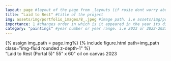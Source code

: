```yaml
---
layout: page #layout of the page from _layouts (if rosie dont worry about this)
title: “Laid to Rest" #title of the project
img: assets/img/portfolio_images/8_.jpeg #image path. i.e assets/img/portfolio_images/1_.jpg
importance: 1 #changes order in which is it appeared in the year its displayed in
category: "paintings" #year number or year range. i.e 2023 or 2022-2023
---
```


<div class="row">
    <div class="col-sm mt-3 mt-md-0">
        {% assign img_path = page.img%}
        {% include figure.html path=img_path  class="img-fluid rounded z-depth-1" %}
    </div>
</div>
<div class="caption">
    “Laid to Rest (Portal 5)"
    55” x 60"
    oil on canvas 
    2023
</div>
